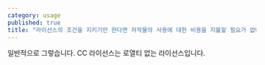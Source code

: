 ```yaml
---
category: usage
published: true
title: "라이선스의 조건을 지키기만 한다면 저작물의 사용에 대한 비용을 지불할 필요가 없나요?"
---
```






일반적으로 그렇습니다. CC 라이선스는 로열티 없는 라이선스입니다.
